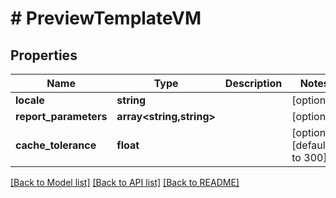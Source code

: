 # # PreviewTemplateVM

## Properties

Name | Type | Description | Notes
------------ | ------------- | ------------- | -------------
**locale** | **string** |  | [optional]
**report_parameters** | **array<string,string>** |  | [optional]
**cache_tolerance** | **float** |  | [optional] [default to 300]

[[Back to Model list]](../../README.md#models) [[Back to API list]](../../README.md#endpoints) [[Back to README]](../../README.md)

